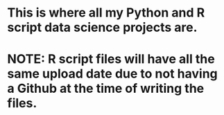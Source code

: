 # This is where all my Python and R script data science projects are.

# NOTE: R script files will have all the same upload date due to not having a Github at the time of writing the files.
